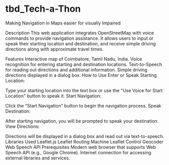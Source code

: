 # tbd_Tech-a-Thon
Making Navigation  in Maps easier for visually Impaired

Description
This web application integrates OpenStreetMap with voice commands to provide navigation assistance. It allows users to input or speak their starting location and destination, and receive simple driving directions along with approximate travel times.

Features
Interactive map of Coimbatore, Tamil Nadu, India.
Voice recognition for entering starting and destination locations.
Text-to-Speech for reading out directions and additional information.
Simple driving directions displayed in a dialog box.
How to Use
Enter or Speak Starting Location:

Type your starting location into the text box or use the "Use Voice for Start Location" button to speak it.
Start Navigation:

Click the "Start Navigation" button to begin the navigation process.
Speak Destination:

After starting navigation, you will be prompted to speak your destination.
View Directions:

Directions will be displayed in a dialog box and read out via text-to-speech.
Libraries Used
Leaflet.js
Leaflet Routing Machine
Leaflet Control Geocoder
Web Speech API
Prerequisites
Modern web browser that supports Web Speech API (e.g., Google Chrome).
Internet connection for accessing external libraries and services.
